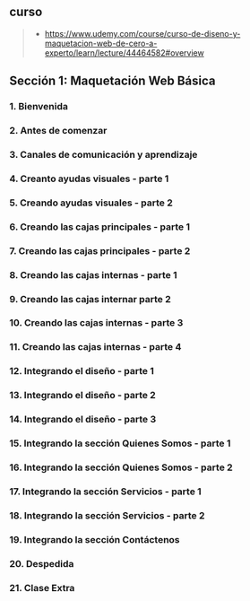 
## curso
>- https://www.udemy.com/course/curso-de-diseno-y-maquetacion-web-de-cero-a-experto/learn/lecture/44464582#overview


## Sección 1: Maquetación Web Básica

### 1. Bienvenida

### 2. Antes de comenzar

### 3. Canales de comunicación y aprendizaje

### 4. Creanto ayudas visuales - parte 1

### 5. Creando ayudas visuales - parte 2

### 6. Creando las cajas principales - parte 1

### 7. Creando las cajas principales - parte 2

### 8. Creando las cajas internas - parte 1

### 9. Creando las cajas internar parte 2

### 10. Creando las cajas internas - parte 3

### 11. Creando las cajas internas - parte 4

### 12. Integrando el diseño - parte 1

### 13. Integrando el diseño - parte 2

### 14. Integrando el diseño - parte 3

### 15. Integrando la sección Quienes Somos - parte 1

### 16. Integrando la sección Quienes Somos - parte 2

### 17. Integrando la sección Servicios - parte 1

### 18. Integrando la sección Servicios - parte 2

### 19. Integrando la sección Contáctenos

### 20. Despedida

### 21. Clase Extra









